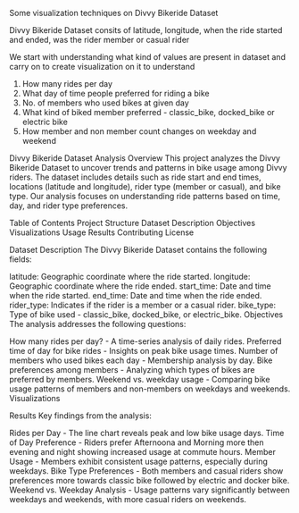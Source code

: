 Some visualization techniques on Divvy Bikeride Dataset 

Divvy Bikeride Dataset consits of latitude, longitude, when the ride started and ended, was the rider member or casual rider 

We start with understanding what kind of values are present in dataset and carry on to create visualization on it to understand 
1. How many rides per day
2. What day of time people preferred for riding a bike
3. No. of members who used bikes at given day
4. What kind of biked member preferred - classic_bike, docked_bike or electric bike
5. How member and non member count changes on weekday and weekend



Divvy Bikeride Dataset Analysis
Overview
This project analyzes the Divvy Bikeride Dataset to uncover trends and patterns in bike usage among Divvy riders. The dataset includes details such as ride start and end times, locations (latitude and longitude), rider type (member or casual), and bike type. Our analysis focuses on understanding ride patterns based on time, day, and rider type preferences.

Table of Contents
Project Structure
Dataset Description
Objectives
Visualizations
Usage
Results
Contributing
License

Dataset Description
The Divvy Bikeride Dataset contains the following fields:

latitude: Geographic coordinate where the ride started.
longitude: Geographic coordinate where the ride ended.
start_time: Date and time when the ride started.
end_time: Date and time when the ride ended.
rider_type: Indicates if the rider is a member or a casual rider.
bike_type: Type of bike used - classic_bike, docked_bike, or electric_bike.
Objectives
The analysis addresses the following questions:

How many rides per day? - A time-series analysis of daily rides.
Preferred time of day for bike rides - Insights on peak bike usage times.
Number of members who used bikes each day - Membership analysis by day.
Bike preferences among members - Analyzing which types of bikes are preferred by members.
Weekend vs. weekday usage - Comparing bike usage patterns of members and non-members on weekdays and weekends.
Visualizations

Results
Key findings from the analysis:

Rides per Day - The line chart reveals peak and low bike usage days.
Time of Day Preference - Riders prefer Afternoona and Morning more then evening and night showing increased usage at commute hours.
Member Usage - Members exhibit consistent usage patterns, especially during weekdays.
Bike Type Preferences - Both members and casual riders show preferences more towards classic bike followed by electric and docker bike.
Weekend vs. Weekday Analysis - Usage patterns vary significantly between weekdays and weekends, with more casual riders on weekends.

